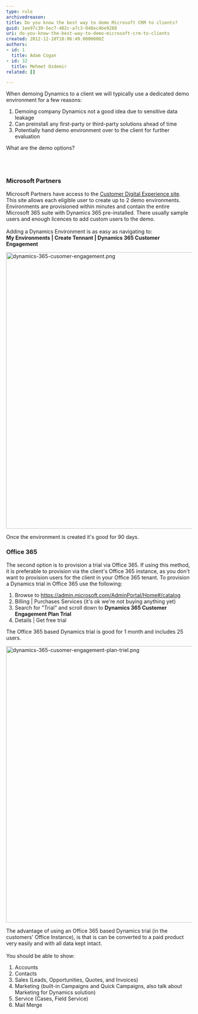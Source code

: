 ```yaml
---
type: rule
archivedreason: 
title: Do you know the best way to demo Microsoft CRM to clients?
guid: 1ee97c39-5ec7-402c-a7c3-048ec4be9288
uri: do-you-know-the-best-way-to-demo-microsoft-crm-to-clients
created: 2012-12-10T18:06:49.0000000Z
authors:
- id: 1
  title: Adam Cogan
- id: 32
  title: Mehmet Ozdemir
related: []

---
```



<p class="ssw15-rteElement-P">When demoing Dynamics to a client we will typically use a dedicated demo environment for a few reasons&#58;<br></p><p></p><ol><li>Demoing company Dynamics not a good idea due to sensitive data leakage</li><li>Can preinstall any first-party or third-party solutions ahead of time</li><li>Potentially hand demo environment over to the client for further evaluation</li></ol><p class="ssw15-rteElement-P">What are the demo options?​<br></p><p></p>
<br><excerpt class='endintro'></excerpt><br>
<h3>Microsoft Partners</h3><p>Microsoft Partners have access to the 
   <a href="https&#58;//cdx.transform.microsoft.com/">Customer Digital Experience site</a>. This site allows each eligible user to create up to 2 demo environments. Environments are provisioned within minutes and contain the entire Microsoft 365 suite with Dynamics 365 pre-installed. There usually sample users and enough licences to add custom users to the demo.<br><br>Adding a Dynamics Environment is as easy as navigating to&#58;<br><b>My Environments | Create Tennant | Dynamics 365 Customer Engagement&#160;</b></p><dl class="image"><dt>
      <img src="/PublishingImages/dynamics-365-cusomer-engagement.png" alt="dynamics-365-cusomer-engagement.png" style="width&#58;750px;" />
   </dt></dl><p>Once the environment is created it's good for 90 days.</p><h3>Office 365​​<br></h3><p>The second option is to provision a trial via Office 365. If using this method, it is preferable to provision via the client's Office 365 instance, as you don't want to provision users for the client in your Office 365 tenant. To provision a Dynamics trial in Office 365 use the following&#58;<br></p><ol><li>Browse to&#160;<a href="https&#58;//admin.microsoft.com/AdminPortal/Home%22%20%5cl%20%22/catalog">https&#58;//admin.microsoft.com/AdminPortal/Home#/catalog</a></li><li>Billing | Purchases Services (it's ok we're not buying anything yet)<br></li><li>Search for &quot;Trial&quot; and scroll down to&#160;<strong>Dynamics 365 Customer Engagement Plan Trial</strong></li><li>Details | Get free trial</li></ol><p class="ssw15-rteElement-P">The Office 365 based Dynamics trial is good for 1 month and includes 25 users.<br></p><dl class="image"><dt>
      <img src="/PublishingImages/dynamics-365-cusomer-engagement-plan-triel.png" alt="dynamics-365-cusomer-engagement-plan-triel.png" style="width&#58;750px;" />
   </dt></dl><p>The advantage of using an Office 365 based Dynamics trial (in the customers' Office Instance), is that is can be converted to a paid product very easily and with all data kept intact.<br><br>You should be able to show&#58;<br></p><ol><li>Accounts&#160;</li><li>Contacts</li><li>Sales (Leads, Opportunities, Quotes, and Invoices)</li><li>Marketing (built-in Campaigns and Quick Campaigns, also talk about Marketing for Dynamics solution)</li><li>Service (Cases, Field Service)</li><li>Mail Merge<br></li></ol><p>​<br></p>


